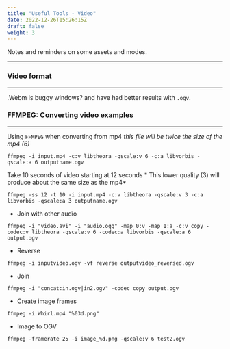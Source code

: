 ```yaml
---
title: "Useful Tools - Video"
date: 2022-12-26T15:26:15Z
draft: false
weight: 3
---
```


Notes and reminders on some assets and modes.

---
### Video format
---

.Webm is buggy windows? and have had better results with `.ogv`.

### FFMPEG: Converting video examples
---

Using `FFMPEG` when converting from mp4 *this file will be twice the size of the mp4 (6)*

`ffmpeg -i input.mp4 -c:v libtheora -qscale:v 6 -c:a libvorbis -qscale:a 6 outputname.ogv`

Take 10 seconds of video starting at 12 seconds * This lower quality (3) will produce about the same size as the mp4*

`ffmpeg -ss 12 -t 10 -i input.mp4 -c:v libtheora -qscale:v 3 -c:a libvorbis -qscale:a 3 outputname.ogv`

- Join with other audio

`ffmpeg -i "video.avi" -i "audio.ogg" -map 0:v -map 1:a -c:v copy -codec:v libtheora -qscale:v 6 -codec:a libvorbis -qscale:a 6 output.ogv`

- Reverse

`ffmpeg -i inputvideo.ogv -vf reverse outputvideo_reversed.ogv`

- Join

`ffmpeg -i "concat:in.ogv|in2.ogv" -codec copy output.ogv`

- Create image frames

`ffmpeg -i Whirl.mp4 "%03d.png"`

- Image to OGV

`ffmpeg -framerate 25 -i image_%d.png -qscale:v 6 test2.ogv`


